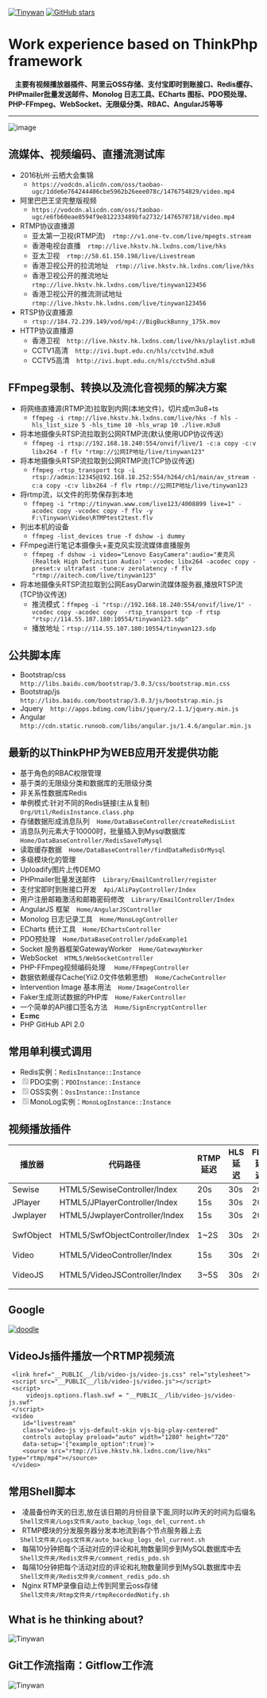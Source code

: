 [![Tinywan](https://img.shields.io/badge/Tinywan-PHP__Experience-ff69b4.svg)](http://www.cnblogs.com/tinywan/)
[![GitHub stars](https://img.shields.io/github/stars/badges/shields.svg?style=social&label=Star)]()
# Work experience based on ThinkPhp framework
**&nbsp;&nbsp;&nbsp;&nbsp;主要有视频播放器插件、阿里云OSS存储、支付宝即时到账接口、Redis缓存、PHPmailer批量发送邮件、Monolog 日志工具、ECharts 图标、PDO预处理、PHP-FFmpeg、WebSocket、无限级分类、RBAC、AngularJS等等**
- - -
![image](https://github.com/Tinywan/PHP_Experience/blob/master/Public/GitHub/Images/readme2.jpg)

## 流媒体、视频编码、直播流测试库
*  2016杭州·云栖大会集锦  
    - `
    https://vodcdn.alicdn.com/oss/taobao-ugc/1dde6e764244406cbe5962b26eee078c/1476754829/video.mp4
    `
*  阿里巴巴王坚完整版视频  
    - `
    https://vodcdn.alicdn.com/oss/taobao-ugc/e6fb60eae8594f9e812233489bfa2732/1476578718/video.mp4
    `
*  RTMP协议直播源&emsp;<br/>
    - 亚太第一卫视(RTMP流)&emsp;`rtmp://v1.one-tv.com/live/mpegts.stream`
    - 香港电视台直播&emsp;`rtmp://live.hkstv.hk.lxdns.com/live/hks`
    - 亚太卫视&emsp;`rtmp://58.61.150.198/live/Livestream`
    - 香港卫视公开的拉流地址&emsp;`rtmp://live.hkstv.hk.lxdns.com/live/hks`
    - 香港卫视公开的推流地址&emsp;`rtmp://live.hkstv.hk.lxdns.com/live/tinywan123456`
    - 香港卫视公开的推流测试地址&emsp;`rtmp://live.hkstv.hk.lxdns.com/live/tinywan123456`
*  RTSP协议直播源&emsp;
    - `rtsp://184.72.239.149/vod/mp4://BigBuckBunny_175k.mov`
*  HTTP协议直播源&emsp;
    - 香港卫视&emsp;`http://live.hkstv.hk.lxdns.com/live/hks/playlist.m3u8`
    - CCTV1高清&emsp;`http://ivi.bupt.edu.cn/hls/cctv1hd.m3u8`
    - CCTV5高清&emsp;`http://ivi.bupt.edu.cn/hls/cctv5hd.m3u8`
    
## FFmpeg录制、转换以及流化音视频的解决方案
*  将网络直播源(RTMP流)拉取到内网(本地文件)，切片成m3u8+ts
    - `ffmpeg -i rtmp://live.hkstv.hk.lxdns.com/live/hks -f hls -hls_list_size 5 -hls_time 10 -hls_wrap 10 ./live.m3u8`
*  将本地摄像头RTSP流拉取到公网RTMP流(默认使用UDP协议传送)
    - `ffmpeg -i rtsp://192.168.18.240:554/onvif/live/1 -c:a copy -c:v libx264 -f flv "rtmp://公网IP地址/live/tinywan123"`
*  将本地摄像头RTSP流拉取到公网RTMP流(TCP协议传送)
    - `ffmpeg -rtsp_transport tcp -i rtsp://admin:12345@192.168.18.252:554/h264/ch1/main/av_stream -c:a copy -c:v libx264 -f flv rtmp://公网IP地址/live/tinywan123`
*  将rtmp流，以文件的形势保存到本地
    - `ffmpeg -i "rtmp://tinywan.www.com/live123/4008899 live=1" -acodec copy -vcodec copy -f flv -y F:\Tinywan\Video\RTMPtest2test.flv`
*  列出本机的设备
    - `ffmpeg -list_devices true -f dshow -i dummy`
*  FFmpeg进行笔记本摄像头+麦克风实现流媒体直播服务
    - `ffmpeg -f dshow -i video="Lenovo EasyCamera":audio="麦克风 (Realtek High Definition Audio)" -vcodec libx264 -acodec copy -preset:v ultrafast -tune:v zerolatency -f flv "rtmp://aitech.com/live/tinywan123"`
*  将本地摄像头RTSP流拉取到公网EasyDarwin流媒体服务器,播放RTSP流(TCP协议传送)
    - 推流模式：`ffmpeg -i "rtsp://192.168.18.240:554/onvif/live/1" -vcodec copy -acodec copy  -rtsp_transport tcp -f rtsp "rtsp://114.55.107.180:10554/tinywan123.sdp"`
    - 播放地址：`rtsp://114.55.107.180:10554/tinywan123.sdp`

## 公共脚本库
*  Bootstrap/css&emsp;`http://libs.baidu.com/bootstrap/3.0.3/css/bootstrap.min.css`
*  Bootstrap/js&emsp;`http://libs.baidu.com/bootstrap/3.0.3/js/bootstrap.min.js`
*  Jquery&emsp;`http://apps.bdimg.com/libs/jquery/2.1.1/jquery.min.js`
*  Angular&emsp;`http://cdn.static.runoob.com/libs/angular.js/1.4.6/angular.min.js`

## 最新的以ThinkPHP为WEB应用开发提供功能

*  基于角色的RBAC权限管理
*  基于类的无限级分类和数据库的无限级分类
*  非关系性数据库Redis
*  单例模式:针对不同的Redis链接(主从复制)&emsp;`Org/Util/RedisInstance.class.php`
*  存储数据形成消息队列&emsp;`Home/DataBaseController/createRedisList`
*  消息队列元素大于10000时，批量插入到Mysql数据库&emsp;`Home/DataBaseController/RedisSaveToMysql` 
*  读取缓存数据&emsp;`Home/DataBaseController/findDataRedisOrMysql`
*  多级模块化的管理
*  Uploadify图片上传DEMO
*  PHPmailer批量发送邮件&emsp;`Library/EmailController/register`
*  支付宝即时到账接口开发&emsp;`Api/AliPayController/Index`
*  用户注册邮箱激活和邮箱密码修改&emsp;`Library/EmailController/Index`
*  AngularJS 框架&emsp;`Home/AngularJSController`
*  Monolog 日志记录工具&emsp;`Home/MonoLogController` 
*  ECharts 统计工具&emsp;`Home/EChartsController`
*  PDO预处理&emsp;`Home/DataBaseController/pdoExample1` 
*  Socket 服务器框架GatewayWorker&emsp;`Home/GatewayWorker` 
*  WebSocket&emsp;`HTML5/WebSocketController` 
*  PHP-FFmpeg视频编码处理 &emsp;`Home/FFmpegController`  
*  数据依赖缓存Cache(Yii2.0文件依赖思想)&emsp;`Home/CacheController` 
*  Intervention Image 基本用法&emsp;`Home/ImageController` 
*  Faker生成测试数据的PHP库&emsp;`Home/FakerController`
*  一个简单的APi接口签名方法&emsp;`Home/SignEncryptController`
*  __E=mc__
*  PHP GitHub API 2.0

## 常用单利模式调用
*   Redis实例：`RedisInstance::Instance`
*   <input type="checkbox" checked disabled>PDO实例：`PDOInstance::Instance`
*   <input type="checkbox" checked disabled>OSS实例：`OssInstance::Instance`
*   <input type="checkbox" checked disabled>MonoLog实例：`MonoLogInstance::Instance`

## 视频播放插件
播放器 | 代码路径| RTMP延迟| HLS延迟| FLV延迟| 描述
------------ | -------------| -------------| -------------| -------------| -------------
Sewise | HTML5/SewiseController/Index| 20s | 30s | 20s| ~
JPlayer | HTML5/JPlayerController/Index| 15s | 30s | 20s| ~
Jwplayer | HTML5/JwplayerController/Index| 15s | 30s | 20s| ~
SwfObject | HTML5/SwfObjectController/Index| 1~2S | 30s | 20s| 推荐
Video | HTML5/VideoController/Index| 15s | 30s | 20s| ~
VideoJS | HTML5/VideoJSController/Index| 3~5S | 30s | 20s| 推荐

## Google
[![doodle]][doodle-story]

[doodle]: https://www.google.com/logos/doodles/2016/googles-18th-birthday-5661535679545344-hp2x.gif "Google 18岁啦"
[doodle-story]: https://www.google.com.hk/search?q=Google

## VideoJs插件播放一个RTMP视频流
```
 <link href="__PUBLIC__/lib/video-js/video-js.css" rel="stylesheet">
 <script src="__PUBLIC__/lib/video-js/video.js"></script>
 <script>
     videojs.options.flash.swf = "__PUBLIC__/lib/video-js/video-js.swf"
 </script>
 <video 
    id="livestream" 
    class="video-js vjs-default-skin vjs-big-play-centered"
    controls autoplay preload="auto" width="1280" height="720"
    data-setup='{"example_option":true}'>
    <source src="rtmp://live.hkstv.hk.lxdns.com/live/hks" type="rtmp/mp4"></source>
 </video>
```
## 常用Shell脚本
*  凌晨备份昨天的日志,放在该日期的月份目录下面,同时以昨天的时间为后缀名  
    `Shell文件夹/Logs文件夹/auto_backup_logs_del_current.sh`  
*  RTMP模块的分发服务器分发本地流到各个节点服务器上去  
    `Shell文件夹/Logs文件夹/auto_backup_logs_del_current.sh`  
*  每隔10分钟把每个活动对应的评论和礼物数量同步到MySQL数据库中去  
    `Shell文件夹/Redis文件夹/comment_redis_pdo.sh`
*  每隔10分钟把每个活动对应的评论和礼物数量同步到MySQL数据库中去  
    `Shell文件夹/Redis文件夹/comment_redis_pdo.sh`   
*  Nginx RTMP录像自动上传到阿里云oss存储  
    `Shell文件夹/Rtmp文件夹/rtmpRecordedNotify.sh` 

## What is he thinking about?
![Tinywan](https://raw.githubusercontent.com/docker/dockercraft/master/docs/img/contribute.png)

## Git工作流指南：Gitflow工作流
![Tinywan](https://github.com/Tinywan/PHP_Experience/blob/master/Public/Common/static/images/git-workflow-release.png)

